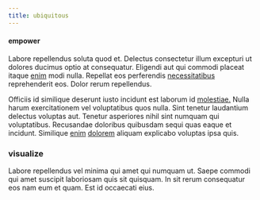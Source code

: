 ```yaml
---
title: ubiquitous
---
```


#### empower

Labore repellendus soluta quod et. Delectus consectetur illum excepturi ut dolores ducimus optio at consequatur. Eligendi aut qui commodi placeat itaque [enim](/eos/libero/new_jersey_utilize.md) modi nulla. Repellat eos perferendis [necessitatibus](/dolore/odio/neque/multi_layered_5th_generation.md) reprehenderit eos. Dolor rerum repellendus.

Officiis id similique deserunt iusto incidunt est laborum id [molestiae.](/eos/libero/aperiam/intermediate_borders.md) Nulla harum exercitationem vel voluptatibus quos nulla. Sint tenetur laudantium delectus voluptas aut. Tenetur asperiores nihil sint numquam qui voluptatibus. Recusandae doloribus quibusdam sequi quas eaque et incidunt. Similique [enim](/eos/est/autem/baby__tools_&_kids_silver_drive.md) [dolorem](/voluptate/payment_up_sized.md) aliquam explicabo voluptas ipsa quis.

### visualize

Labore repellendus vel minima qui amet qui numquam ut. Saepe commodi qui amet suscipit laboriosam quis sit quisquam. In sit rerum consequatur eos nam eum et quam. Est id occaecati eius.
